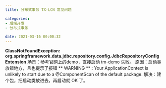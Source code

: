 ```yaml
---
title: 分布式事务 TX-LCN 常见问题

categories:
- 后端开发
- 分布式事务

date: 2021-03-16 00:00:32
---
```

**ClassNotFoundException: org.springframework.data.jdbc.repository.config.JdbcRepositoryConfigExtension**
场景：参考官网上的demo，直接启动 tm-demo 失败。
原因：启动类放错地方，且也提示了报错 ** WARNING ** : Your ApplicationContext is unlikely to start due to a @ComponentScan of the default package.
解决：建个包，把启动类放进去，再启动就 OK 了。

